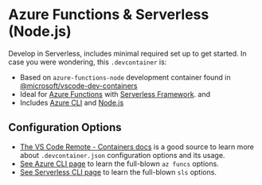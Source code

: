 # Azure Functions & Serverless (Node.js)

Develop in Serverless, includes minimal required set up to get started. In case you were wondering, this `.devcontainer` is:

- Based on `azure-functions-node` development container found in [@microsoft/vscode-dev-containers][devcontainers-repo]
- Ideal for [Azure Functions][az-funcs-sdk-docker-image] with [Serverless Framework][sls-docs]. and
- Includes [Azure CLI][az-cli-docs] and [Node.js][node-js-docs]

## Configuration Options

- [The VS Code Remote - Containers docs][vscode-remote-docs] is a good source to learn more about `.devcontainer.json` configuration options and its usage.
- [See Azure CLI page][az-cli-docs] to learn the full-blown `az funcs` options.
- [See Serverless CLI page][sls-cli-docs] to learn the full-blown `sls` options.

[devcontainers-repo]: https://github.com/microsoft/vscode-dev-containers
[az-funcs-sdk-docker-image]: https://hub.docker.com/_/microsoft-azure-functions-node
[sls-docs]: https://www.serverless.com/framework/docs/providers/azure/
[az-cli-docs]: https://docs.microsoft.com/en-us/cli/azure/functionapp?view=azure-cli-latest
[sls-cli-docs]: https://www.serverless.com/framework/docs/getting-started/
[node-js-docs]: https://nodejs.dev/learn
[vscode-remote-docs]: https://code.visualstudio.com/docs/remote/containers

